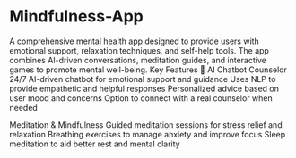# Mindfulness-App
A comprehensive mental health app designed to provide users with emotional support, relaxation techniques, and self-help tools. The app combines AI-driven conversations, meditation guides, and interactive games to promote mental well-being.
Key Features
🔹 AI Chatbot Counselor
24/7 AI-driven chatbot for emotional support and guidance
Uses NLP to provide empathetic and helpful responses
Personalized advice based on user mood and concerns
Option to connect with a real counselor when needed

 Meditation & Mindfulness
Guided meditation sessions for stress relief and relaxation
Breathing exercises to manage anxiety and improve focus
Sleep meditation to aid better rest and mental clarity
